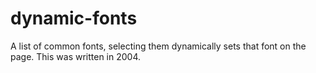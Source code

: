 dynamic-fonts
=============

A list of common fonts, selecting them dynamically sets that font on the page. This was written in 2004.
